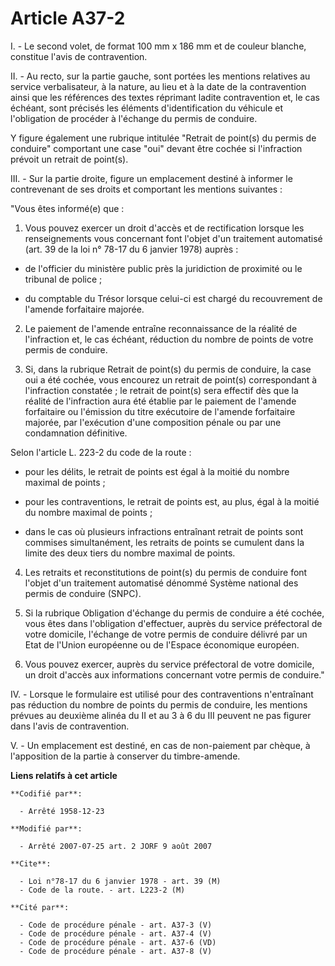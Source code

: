 # Article A37-2

I. - Le second volet, de format 100 mm x 186 mm et de couleur blanche, constitue l'avis de contravention.

II. - Au recto, sur la partie gauche, sont portées les mentions relatives au service verbalisateur, à la nature, au lieu et à
la date de la contravention ainsi que les références des textes réprimant ladite contravention et, le cas échéant, sont
précisés les éléments d'identification du véhicule et l'obligation de procéder à l'échange du permis de conduire.

Y figure également une rubrique intitulée "Retrait de point(s) du permis de conduire" comportant une case "oui" devant être
cochée si l'infraction prévoit un retrait de point(s).

III. - Sur la partie droite, figure un emplacement destiné à informer le contrevenant de ses droits et comportant les
mentions suivantes :

"Vous êtes informé(e) que :

1. Vous pouvez exercer un droit d'accès et de rectification lorsque les renseignements vous concernant font l'objet d'un
traitement automatisé (art. 39 de la loi n° 78-17 du 6 janvier 1978) auprès :

- de l'officier du ministère public près la juridiction de proximité ou le tribunal de police ;

- du comptable du Trésor lorsque celui-ci est chargé du recouvrement de l'amende forfaitaire majorée.

2. Le paiement de l'amende entraîne reconnaissance de la réalité de l'infraction et, le cas échéant, réduction du nombre de
points de votre permis de conduire.

3. Si, dans la rubrique Retrait de point(s) du permis de conduire, la case oui a été cochée, vous encourez un retrait de
point(s) correspondant à l'infraction constatée ; le retrait de point(s) sera effectif dès que la réalité de l'infraction
aura été établie par le paiement de l'amende forfaitaire ou l'émission du titre exécutoire de l'amende forfaitaire majorée,
par l'exécution d'une composition pénale ou par une condamnation définitive.

Selon l'article L. 223-2 du code de la route :

- pour les délits, le retrait de points est égal à la moitié du nombre maximal de points ;

- pour les contraventions, le retrait de points est, au plus, égal à la moitié du nombre maximal de points ;

- dans le cas où plusieurs infractions entraînant retrait de points sont commises simultanément, les retraits de points se
cumulent dans la limite des deux tiers du nombre maximal de points.

4. Les retraits et reconstitutions de point(s) du permis de conduire font l'objet d'un traitement automatisé dénommé Système
national des permis de conduire (SNPC).

5. Si la rubrique Obligation d'échange du permis de conduire a été cochée, vous êtes dans l'obligation d'effectuer, auprès du
service préfectoral de votre domicile, l'échange de votre permis de conduire délivré par un Etat de l'Union européenne ou de
l'Espace économique européen.

6. Vous pouvez exercer, auprès du service préfectoral de votre domicile, un droit d'accès aux informations concernant votre
permis de conduire."

IV. - Lorsque le formulaire est utilisé pour des contraventions n'entraînant pas réduction du nombre de points du permis de
conduire, les mentions prévues au deuxième alinéa du II et au 3 à 6 du III peuvent ne pas figurer dans l'avis de
contravention.

V. - Un emplacement est destiné, en cas de non-paiement par chèque, à l'apposition de la partie à conserver du timbre-amende.

**Liens relatifs à cet article**

	**Codifié par**:

	  - Arrêté 1958-12-23

	**Modifié par**:

	  - Arrêté 2007-07-25 art. 2 JORF 9 août 2007

	**Cite**:

	  - Loi n°78-17 du 6 janvier 1978 - art. 39 (M)
	  - Code de la route. - art. L223-2 (M)

	**Cité par**:

	  - Code de procédure pénale - art. A37-3 (V)
	  - Code de procédure pénale - art. A37-4 (V)
	  - Code de procédure pénale - art. A37-6 (VD)
	  - Code de procédure pénale - art. A37-8 (V)
